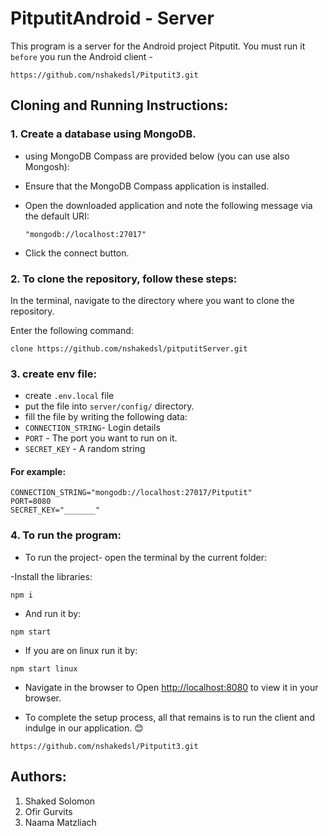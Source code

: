 # PitputitAndroid - Server

This program is a server for the Android project Pitputit.
You must run it `before` you run the Android client - 

```
https://github.com/nshakedsl/Pitputit3.git
```

## Cloning and Running Instructions:

### 1. Create a database using MongoDB.
- using MongoDB Compass are provided below (you can use also Mongosh):
- Ensure that the MongoDB Compass application is installed.
- Open the downloaded application and note the following message via the default URI:
    ```
    "mongodb://localhost:27017"
    ```

- Click the connect button.


### 2. To clone the repository, follow these steps:

In the terminal, navigate to the directory where you want to clone the repository.

Enter the following command:
```
clone https://github.com/nshakedsl/pitputitServer.git
```


### 3. create env file: 
- create `.env.local` file 
- put the file into `server/config/` directory. 
- fill the file by writing the following data:
- `CONNECTION_STRING`- Login details 
- `PORT` - The port you want to run on  it.
- `SECRET_KEY` - A random string

#### For example:

```
CONNECTION_STRING="mongodb://localhost:27017/Pitputit"
PORT=8080
SECRET_KEY="_______"
```

### 4. To run the program:

- To run the project- open the terminal by the current folder:

-Install the libraries:
 ```
 npm i
 ```
- And run it by:
```
npm start
```

- If you are on linux run it by:
```
npm start linux
```
- Navigate in the browser to Open [http://localhost:8080](http://localhost:8080) to view it in your browser.


- To complete the setup process, all that remains is to run the client and indulge in our application. 😊

```
https://github.com/nshakedsl/Pitputit3.git
```


## Authors:

1. Shaked Solomon
2. Ofir Gurvits
3. Naama Matzliach
